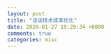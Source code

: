 ```yaml
---
layout: post
title: "谈谈技术成本优化"
date: 2020-01-27 19:29:34 +0800
comments: true
categories: misc
---
```


